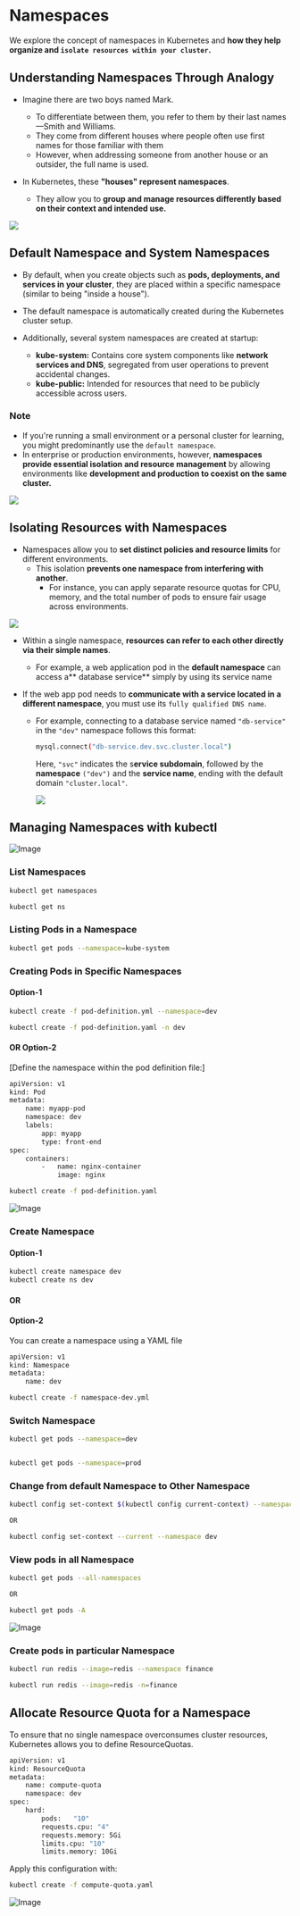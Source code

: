# Namespaces
We explore the concept of namespaces in Kubernetes and **how they help organize and ```isolate resources within your cluster```.**


## Understanding Namespaces Through Analogy
-   Imagine there are two boys named Mark.
    -   To differentiate between them, you refer to them by their last names—Smith and Williams.
    -   They come from different houses where people often use first names for those familiar with them
    -   However, when addressing someone from another house or an outsider, the full name is used.

-   In Kubernetes, these **"houses" represent namespaces**. 
    -    They allow you to **group and manage resources differently based on their context and intended use.**

![](../../images/kubernetes_core18.png)

## Default Namespace and System Namespaces
-   By default, when you create objects such as **pods, deployments, and services in your cluster**, they are placed within a specific namespace (similar to being "inside a house"). 
-   The default namespace is automatically created during the Kubernetes cluster setup. 

-   Additionally, several system namespaces are created at startup:
    -   **kube-system:** Contains core system components like **network services and DNS**, segregated from user operations to prevent accidental changes.
    -   **kube-public:** Intended for resources that need to be publicly accessible across users.

### Note

-   If you're running a small environment or a personal cluster for learning, you might predominantly use the ```default namespace```. 
-   In enterprise or production environments, however, **namespaces provide essential isolation and resource management** by allowing environments like **development and production to coexist on the same cluster.**


![](../../images/kubernetes_core19.png)

## Isolating Resources with Namespaces
-   Namespaces allow you to **set distinct policies and resource limits** for different environments. 
    -   This isolation **prevents one namespace from interfering with another**. 
        -   For instance, you can apply separate resource quotas for CPU, memory, and the total number of pods to ensure fair usage across environments.


![](../../images/kubernetes_core20.png)


-   Within a single namespace, **resources can refer to each other directly via their simple names**. 
    -   For example, a web application pod in the **default namespace** can access a** database service** simply by using its service name
        
-   If the web app pod needs to **communicate with a service located in a different namespace**, you must use its ```fully qualified DNS name```.   
    -   For example, connecting to a database service named ```"db-service"``` in the ```"dev"``` namespace follows this format:
        ```bash
        mysql.connect("db-service.dev.svc.cluster.local")
        ```
        Here, ```"svc"``` indicates the s**ervice subdomain**, followed by the **namespace** ```("dev")``` and the **service name**, ending with the default domain ```"cluster.local"```.

        ![](../../images/kubernetes_core21.png)


## Managing Namespaces with kubectl

![Image](../../images/kubernetes_namespace1.png)

### List Namespaces
```bash
kubectl get namespaces

kubectl get ns
```

### Listing Pods in a Namespace
```bash
kubectl get pods --namespace=kube-system
```
### Creating Pods in Specific Namespaces
#### Option-1
```bash
kubectl create -f pod-definition.yml --namespace=dev

kubectl create -f pod-definition.yaml -n dev
```
#### OR Option-2 
[Define the namespace within the pod definition file:]

```bash
apiVersion: v1
kind: Pod
metadata:
    name: myapp-pod
    namespace: dev
    labels:
        app: myapp
        type: front-end
spec:
    containers:
        -   name: nginx-container
            image: nginx
```

```bash
kubectl create -f pod-definition.yaml
```

![Image](../../images/kubernetes_namespace2.png)


### Create Namespace
#### Option-1
```bash
kubectl create namespace dev
kubectl create ns dev
```
####  OR 
#### Option-2
You can create a namespace using a YAML file

```bash
apiVersion: v1
kind: Namespace
metadata:
    name: dev
```

```bash
kubectl create -f namespace-dev.yml
```

### Switch Namespace
```bash
kubectl get pods --namespace=dev


kubectl get pods --namespace=prod
```

### Change from default Namespace to Other Namespace

```bash
kubectl config set-context $(kubectl config current-context) --namespace=dev

OR

kubectl config set-context --current --namespace dev
```

### View pods in all Namespace

```bash
kubectl get pods --all-namespaces

OR

kubectl get pods -A
```

![Image](../../images/kubernetes_namespace3.png)

### Create pods in particular Namespace
```bash
kubectl run redis --image=redis --namespace finance

kubectl run redis --image=redis -n=finance
```

## Allocate Resource Quota for a Namespace
To ensure that no single namespace overconsumes cluster resources, Kubernetes allows you to define ResourceQuotas.

```bash
apiVersion: v1
kind: ResourceQuota
metadata:
    name: compute-quota
    namespace: dev
spec:
    hard:
        pods:   "10"
        requests.cpu: "4"
        requests.memory: 5Gi
        limits.cpu: "10"
        limits.memory: 10Gi
```

Apply this configuration with:
```bash
kubectl create -f compute-quota.yaml
```


![Image](../../images/kubernetes_namespace4.png)